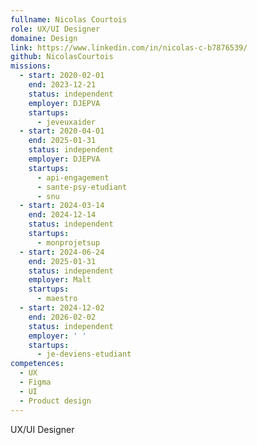 ```yaml
---
fullname: Nicolas Courtois
role: UX/UI Designer
domaine: Design
link: https://www.linkedin.com/in/nicolas-c-b7876539/
github: NicolasCourtois
missions:
  - start: 2020-02-01
    end: 2023-12-21
    status: independent
    employer: DJEPVA
    startups:
      - jeveuxaider
  - start: 2020-04-01
    end: 2025-01-31
    status: independent
    employer: DJEPVA
    startups:
      - api-engagement
      - sante-psy-etudiant
      - snu
  - start: 2024-03-14
    end: 2024-12-14
    status: independent
    startups:
      - monprojetsup
  - start: 2024-06-24
    end: 2025-01-31
    status: independent
    employer: Malt
    startups:
      - maestro
  - start: 2024-12-02
    end: 2026-02-02
    status: independent
    employer: ' '
    startups:
      - je-deviens-etudiant
competences:
  - UX
  - Figma
  - UI
  - Product design
---
```

UX/UI Designer